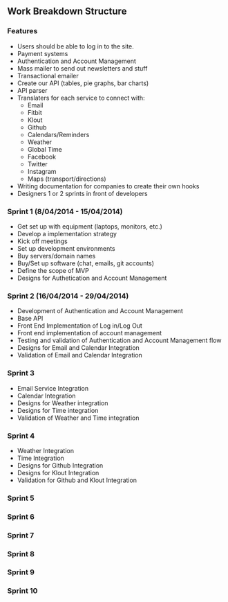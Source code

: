 ## Work Breakdown Structure

### Features
* Users should be able to log in to the site.
* Payment systems 
* Authentication and Account Management
* Mass mailer to send out newsletters and stuff
* Transactional emailer
* Create our API (tables, pie graphs, bar charts)
* API parser
* Translaters for each service to connect with:
	* Email
	* Fitbit
	* Klout
	* Github
	* Calendars/Reminders
	* Weather
	* Global Time
	* Facebook
	* Twitter
	* Instagram
	* Maps (transport/directions)	
* Writing documentation for companies to create their own hooks
* Designers 1 or 2 sprints in front of developers

### Sprint 1 (8/04/2014 - 15/04/2014)
* Get set up with equipment (laptops, monitors, etc.)
* Develop a implementation strategy
* Kick off meetings
* Set up development environments
* Buy servers/domain names
* Buy/Set up software (chat, emails, git accounts)
* Define the scope of MVP
* Designs for Authetication and Account Management

### Sprint 2 (16/04/2014 - 29/04/2014)
* Development of Authentication and Account Management
* Base API
* Front End Implementation of Log in/Log Out
* Front end implementation of account management
* Testing and validation of Authentication and Account Management flow
* Designs for Email and Calendar Integration
* Validation of Email and Calendar Integration

### Sprint 3 
* Email Service Integration
* Calendar Integration
* Designs for Weather integration
* Designs for Time integration
* Validation of Weather and Time integration

### Sprint 4
* Weather Integration
* Time Integration
* Designs for Github Integration
* Designs for Klout Integration
* Validation for Github and Klout Integration

### Sprint 5


### Sprint 6

### Sprint 7

### Sprint 8

### Sprint 9

### Sprint 10
